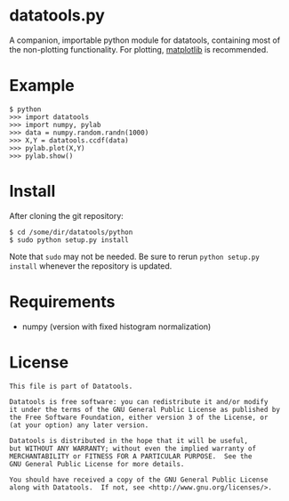 datatools.py
============

A companion, importable python module for datatools, containing most of the
non-plotting functionality.  For plotting, [matplotlib][] is recommended.


Example
=======
    
    $ python
    >>> import datatools
    >>> import numpy, pylab
    >>> data = numpy.random.randn(1000)
    >>> X,Y = datatools.ccdf(data)
    >>> pylab.plot(X,Y)
    >>> pylab.show()


Install
=======

After cloning the git repository:

    $ cd /some/dir/datatools/python
    $ sudo python setup.py install

Note that `sudo` may not be needed.  Be sure to rerun `python setup.py install`
whenever the repository is updated.

Requirements
============

* numpy (version with fixed histogram normalization)


License
=======
    
    This file is part of Datatools.
    
    Datatools is free software: you can redistribute it and/or modify
    it under the terms of the GNU General Public License as published by
    the Free Software Foundation, either version 3 of the License, or
    (at your option) any later version.
    
    Datatools is distributed in the hope that it will be useful,
    but WITHOUT ANY WARRANTY; without even the implied warranty of
    MERCHANTABILITY or FITNESS FOR A PARTICULAR PURPOSE.  See the
    GNU General Public License for more details.
    
    You should have received a copy of the GNU General Public License
    along with Datatools.  If not, see <http://www.gnu.org/licenses/>.


[matplotlib]: http://matplotlib.sourceforge.net

